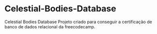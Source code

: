 # Celestial-Bodies-Database
Celestial Bodies Database
Projeto criado para conseguir a certificação de banco de dados relacional da freecodecamp.
